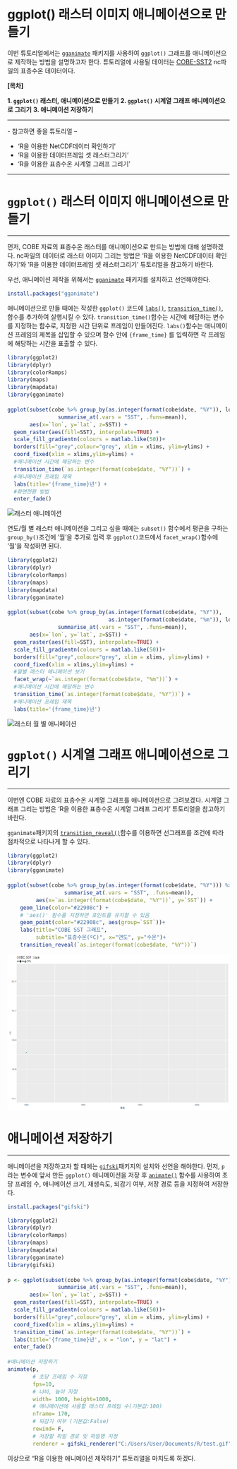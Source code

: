 # ggplot() 래스터 이미지 애니메이션으로 만들기

<!-- 첫 h1이 씨랩 글제목이 됩니다. 블럭 아닌 구간에서 샵(#) 하나 = 헤딩1(h1) -->

이번 튜토리얼에서는
[`gganimate`](https://www.rdocumentation.org/packages/gganimate/versions/1.0.5)
패키지를 사용하여 `ggplot()` 그래프를 애니메이션으로 제작하는 방법을
설명하고자 한다. 튜토리얼에 사용될 데이터는
[COBE-SST2](https://psl.noaa.gov/data/gridded/data.cobe2.html) nc파일의 표층수온 데이터이다.

__[목차]__  

__1. `ggplot()` 래스터, 애니메이션으로 만들기__
__2. `ggplot()` 시계열 그래프 애니메이션으로 그리기__
__3. 애니메이션 저장하기__  

***    

*-* 참고하면 좋을 튜토리얼 *–*

-   ‘R을 이용한 NetCDF데이터 확인하기’  
-   ‘R을 이용한 데이터프레임 셋 래스터그리기’  
-   ‘R을 이용한 표층수온 시계열 그래프 그리기’


------------------------------------------------------------------------

# `ggplot()` 래스터 이미지 애니메이션으로 만들기

------------------------------------------------------------------------

먼저, COBE 자료의 표층수온 래스터를 애니메이션으로 만드는 방법에 대해
설명하겠다. nc파일의 데이터로 래스터 이미지 그리는 방법은 ‘R을 이용한
NetCDF데이터 확인하기’와 ’R을 이용한 데이터프레임 셋 래스터그리기’
튜토리얼을 참고하기 바란다.

우선, 애니메이션 제작을 위해서는
[`gganimate`](https://www.rdocumentation.org/packages/gganimate/versions/1.0.5)
패키지를 설치하고 선언해야한다.

``` r
install.packages("gganimate")
```

애니메이션으로 만들 때에는 작성한 `ggplot()` 코드에
[`labs()`](https://www.rdocumentation.org/packages/ggplot2/versions/3.3.0/topics/labs),
[`transition_time()`](https://www.rdocumentation.org/packages/gganimate/versions/1.0.5/topics/transition_time),
함수를 추가하여 실행시킬 수 있다. `transition_time()`함수는 시간에
해당하는 변수를 지정하는 함수로, 지정한 시간 단위로 프레임이 만들어진다.
`labs()`함수는 애니메이션 프레임의 제목을 삽입할 수 있으며 함수 안에
`{frame_time}` 를 입력하면 각 프레임에 해당하는 시간을 표출할 수 있다.

``` r
library(ggplot2)
library(dplyr)
library(colorRamps)
library(maps)
library(mapdata)
library(gganimate)

ggplot(subset(cobe %>% group_by(as.integer(format(cobe$date, "%Y")), lon, lat) %>% 
                summarise_at(.vars = "SST", .funs=mean)),
       aes(x=`lon`, y=`lat`, z=SST)) +
  geom_raster(aes(fill=SST), interpolate=TRUE) +
  scale_fill_gradientn(colours = matlab.like(50))+
  borders(fill="grey",colour="grey", xlim = xlims, ylim=ylims) +
  coord_fixed(xlim = xlims,ylim=ylims) +
  #애니메이션 시간에 해당하는 변수
  transition_time(`as.integer(format(cobe$date, "%Y"))`) +
  #애니메이션 프레임 제목
  labs(title='{frame_time}년') +
  #화면전환 방법
  enter_fade()
```
![래스터 애니메이션](images/sst_raster_ani_v2.gif)

연도/월 별 래스터 애니메이션을 그리고 싶을 때에는 `subset()` 함수에서
평균을 구하는 `group_by()`조건에 ’월’을 추가로 입력 후
`ggplot()`코드에서 `facet_wrap()`함수에 ’월’을 작성하면 된다.

``` r
library(ggplot2)
library(dplyr)
library(colorRamps)
library(maps)
library(mapdata)
library(gganimate)

ggplot(subset(cobe %>% group_by(as.integer(format(cobe$date, "%Y")), 
                                as.integer(format(cobe$date, "%m")), lon, lat) %>%
                summarise_at(.vars = "SST", .funs=mean)),
       aes(x=`lon`, y=`lat`, z=SST)) +
  geom_raster(aes(fill=SST), interpolate=TRUE) +
  scale_fill_gradientn(colours = matlab.like(50))+
  borders(fill="grey",colour="grey", xlim = xlims, ylim=ylims) +
  coord_fixed(xlim = xlims,ylim=ylims) +
  #월별 래스터 애니메이션 보기
  facet_wrap(~`as.integer(format(cobe$date, "%m"))`) +
  #애니메이션 시간에 해당하는 변수
  transition_time(`as.integer(format(cobe$date, "%Y"))`) +
  #애니메이션 프레임 제목
  labs(title='{frame_time}년')
```

![래스터 월 별 애니메이션](images/raster_month_ani.gif)

# `ggplot()` 시계열 그래프 애니메이션으로 그리기

------------------------------------------------------------------------

이번엔 COBE 자료의 표층수온 시계열 그래프를 애니메이션으로 그려보겠다.
시계열 그래프 그리는 방법은 ‘R을 이용한 표층수온 시계열 그래프 그리기’
튜토리얼을 참고하기 바란다.

`gganimate`패키지의
[`transition_reveal()`](https://www.rdocumentation.org/packages/gganimate/versions/1.0.5/topics/transition_reveal)함수를
이용하면 선그래프를 조건에 따라 점차적으로 나타나게 할 수 있다.

``` r
library(ggplot2)
library(dplyr)
library(gganimate)

ggplot(subset(cobe %>% group_by(as.integer(format(cobe$date, "%Y"))) %>%
                  summarise_at(.vars = "SST", .funs=mean)),
         aes(x=`as.integer(format(cobe$date, "%Y"))`, y=`SST`)) +
    geom_line(color="#22908c") +
    # 'aes()' 함수를 지정하면 포인트를 유지할 수 있음
    geom_point(color="#22908c", aes(group=`SST`))+
    labs(title="COBE SST 그래프", 
         subtitle="표층수온(ºC)", x="연도", y="수온")+
    transition_reveal(`as.integer(format(cobe$date, "%Y"))`)
```

![시계열그래프 애니메이션](images/timeseries_ani.gif)

# 애니메이션 저장하기

------------------------------------------------------------------------

애니메이션을 저장하고자 할 때에는
[`gifski`](https://www.rdocumentation.org/packages/gifski/versions/0.8.6/topics/gifski)패키지의
설치와 선언을 해야한다. 먼저, `p`라는 변수에 앞서 만든 `ggplot()`
애니메이션을 저장 후
[`animate()`](https://www.rdocumentation.org/packages/gganimate/versions/1.0.5/topics/animate)
함수를 사용하여 초당 프레임 수, 애니메이션 크기, 재생속도, 되감기 여부,
저장 경로 등을 지정하여 저장한다.

``` r
install.packages("gifski")
```

``` r
library(ggplot2)
library(dplyr)
library(colorRamps)
library(maps)
library(mapdata)
library(gganimate)
library(gifski)

p <- ggplot(subset(cobe %>% group_by(as.integer(format(cobe$date, "%Y")), lon, lat) %>% 
                summarise_at(.vars = "SST", .funs=mean)),
       aes(x=`lon`, y=`lat`, z=SST)) +
  geom_raster(aes(fill=SST), interpolate=TRUE) +
  scale_fill_gradientn(colours = matlab.like(50))+
  borders(fill="grey",colour="grey", xlim = xlims, ylim=ylims) +
  coord_fixed(xlim = xlims,ylim=ylims) +
  transition_time(`as.integer(format(cobe$date, "%Y"))`) +
  labs(title='{frame_time}년', x = "lon", y = "lat") +
  enter_fade()

#애니메이션 저장하기
animate(p, 
        # 초당 프레임 수 지정
        fps=10, 
        # 너비, 높이 지정
        width= 1000, height=1000,
        # 애니메이션에 사용할 래스터 프레임 수(기본값:100)
        nframe= 170,
        # 되감기 여부 (기본값:False)
        rewind= F,
        # 저장할 파일 경로 및 파일명 지정
        renderer = gifski_renderer("C:/Users/User/Documents/R/test.gif"))
```

이상으로 “R을 이용한 애니메이션 제작하기” 튜토리얼을 마치도록 하겠다.
